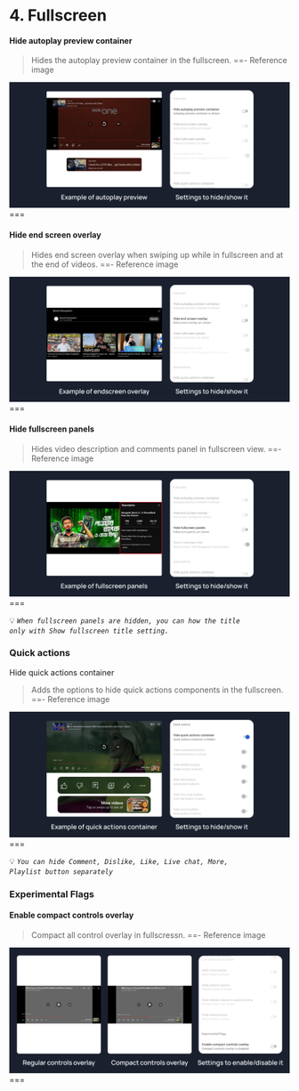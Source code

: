 # 4. Fullscreen

#### Hide autoplay preview container
>Hides the autoplay preview container in the fullscreen.
==- Reference image
<img src="/assets/youtube/fullscreen/hide-autoplay-preview.jpg" >
===

#### Hide end screen overlay
>Hides end screen overlay when swiping up while in fullscreen and at the end of videos.
==- Reference image
<img src="/assets/youtube/fullscreen/hide-endscreen-overlay.jpg" >
===

#### Hide fullscreen panels
>Hides video description and comments panel in fullscreen view.
==- Reference image
<img src="/assets/youtube/fullscreen/hide-fullscreen-panels.jpg" >
===

💡 <code><i>When fullscreen panels are hidden, you can how the title only with Show fullscreen title setting.</i></code>

### Quick actions

Hide quick actions container
>Adds the options to hide quick actions components in the fullscreen.
==- Reference image
<img src="/assets/youtube/fullscreen/hide-quick-actions-container.jpg" >
===

💡 <code><i>You can hide Comment, Dislike, Like, Live chat, More, Playlist button separately</i></code>

### Experimental Flags

#### Enable compact controls overlay
>Compact all control overlay in fullscressn.
==- Reference image
<img src="/assets/youtube/fullscreen/enable-compact-controls-overlay.jpg" >
===